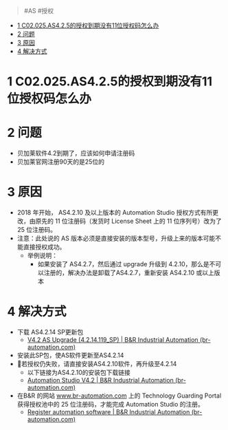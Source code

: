 > #AS #授权

- [1 C02.025.AS4.2.5的授权到期没有11位授权码怎么办](#_1-c02025as425%E7%9A%84%E6%8E%88%E6%9D%83%E5%88%B0%E6%9C%9F%E6%B2%A1%E6%9C%8911%E4%BD%8D%E6%8E%88%E6%9D%83%E7%A0%81%E6%80%8E%E4%B9%88%E5%8A%9E)
- [2 问题](#_2-%E9%97%AE%E9%A2%98)
- [3 原因](#_3-%E5%8E%9F%E5%9B%A0)
- [4 解决方式](#_4-%E8%A7%A3%E5%86%B3%E6%96%B9%E5%BC%8F)

# 1 C02.025.AS4.2.5的授权到期没有11位授权码怎么办

# 2 问题

- 贝加莱软件4.2到期了，应该如何申请注册码
- 贝加莱官网注册90天的是25位的

# 3 原因

- 2018 年开始， AS4.2.10 及以上版本的 Automation Studio 授权方式有所更改，由原先的 11 位注册码（发货时 License Sheet 上的 11 位序列号）改为了 25 位注册码。
- 注意：此处说的 AS 版本必须是直接安装的版本型号，升级上来的版本可能不能直接授权成功。
    - 举例说明：
        - 如果安装了 AS4.2.7，然后通过 upgrade 升级到 4.2.10，那么是不可以注册的，解决办法是卸载了AS4.2.7，重新安装 AS4.2.10 或以上版本

# 4 解决方式

- 下载 AS4.2.14 SP更新包
    - [V4.2 AS Upgrade (4.2.14.119_SP) | B&R Industrial Automation (br-automation.com)](https://www.br-automation.com/en/downloads/software/automation-studio/automation-studio-42/v42-as-upgrade-4214119-sp/)
- 安装此SP包，使AS软件更新至AS4.2.14
- 🛑若授权仍失败，请直接安装AS4.2.10软件，再升级至4.2.14
    - 以下链接为AS4.2.10的安装包下载链接
    - [Automation Studio V4.2 | B&R Industrial Automation (br-automation.com)](https://www.br-automation.com/en/downloads/software/automation-studio/automation-studio-42/automation-studio-v42/)
- 在B&R 的网站 www.br-automation.com 上的 Technology Guarding Portal 获得授权池中的 25 位注册码，才能完成 Automation Studio 的注册。
    - [Register automation software | B&R Industrial Automation (br-automation.com)](https://www.br-automation.com/en/service/software-registration/)
